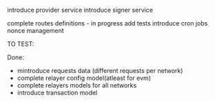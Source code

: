introduce provider service
introduce signer service

complete routes definitions - in progress
add tests
introduce cron jobs
nonce management




TO TEST:



Done:
- mintroduce requests data (different requests per network)
- complete relayer config model(atleast for evm)
- complete relayers models for all networks
- introduce transaction model

